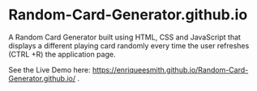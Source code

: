 # Random-Card-Generator.github.io

A Random Card Generator built using HTML, CSS and JavaScript that displays a different playing card randomly every time the user refreshes (CTRL +R) the application page.

See the Live Demo here: https://enriqueesmith.github.io/Random-Card-Generator.github.io/ .
